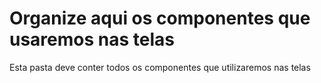 # Organize aqui os componentes que usaremos nas telas

Esta pasta deve conter todos os componentes que utilizaremos nas telas